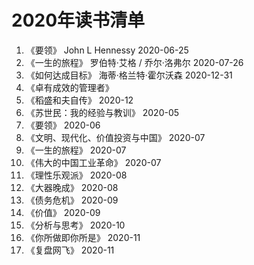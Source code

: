 # 2020年读书清单
1. 《要领》             John L Hennessy              2020-06-25
2. 《一生的旅程》        罗伯特·艾格 / 乔尔·洛弗尔       2020-07-26
3. 《如何达成目标》      海蒂·格兰特·霍尔沃森            2020-12-31
4. 《卓有成效的管理者》  
5. 《稻盛和夫自传》 2020-12
6. 《苏世民：我的经验与教训》 2020-05
7. 《要领》 2020-06
8. 《文明、现代化、价值投资与中国》 2020-07 
9. 《一生的旅程》 2020-07
10. 《伟大的中国工业革命》 2020-07
11. 《理性乐观派》 2020-08
12. 《大器晚成》 2020-08
13. 《债务危机》 2020-09
14. 《价值》 2020-09 
15. 《分析与思考》 2020-10
16. 《你所做即你所是》 2020-11 
17. 《复盘网飞》 2020-11

